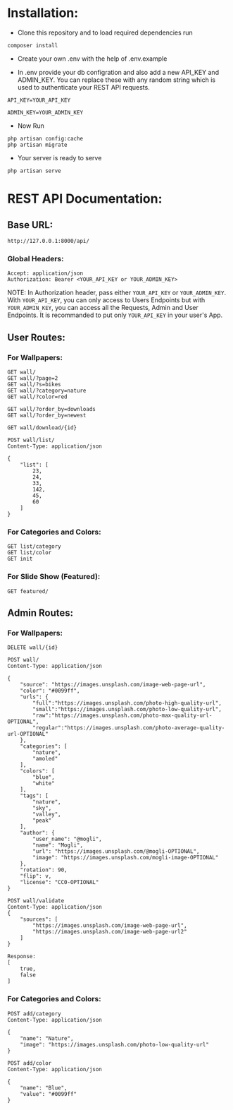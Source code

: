 # Installation:

- Clone this repository and to load required dependencies run

```
composer install
```

- Create your own .env with the help of .env.example

- In .env provide your db configration and also add a new API_KEY and ADMIN_KEY. You can replace these with any random string which is used to authenticate your REST API requests.

```
API_KEY=YOUR_API_KEY

ADMIN_KEY=YOUR_ADMIN_KEY
```

- Now Run
```
php artisan config:cache
php artisan migrate
```

- Your server is ready to serve
```
php artisan serve
```

# REST API Documentation:

## Base URL:
```
http://127.0.0.1:8000/api/
```
### Global Headers:

```
Accept: application/json
Authorization: Bearer <YOUR_API_KEY or YOUR_ADMIN_KEY>
```
NOTE: In Authorization header, pass either `YOUR_API_KEY` or `YOUR_ADMIN_KEY`. With `YOUR_API_KEY`, you can only access to Users Endpoints but with `YOUR_ADMIN_KEY`, you can access all the Requests, Admin and User Endpoints. It is recommanded to put only `YOUR_API_KEY` in your user's App.


## User Routes:
### For Wallpapers:
```
GET wall/
GET wall/?page=2
GET wall/?s=bikes
GET wall/?category=nature
GET wall/?color=red

GET wall/?order_by=downloads
GET wall/?order_by=newest

GET wall/download/{id}

POST wall/list/
Content-Type: application/json

{
	"list": [
		23,
		24,
		33,
		142,
		45,
		60
	]
}
```

### For Categories and Colors:
```
GET list/category
GET list/color
GET init
```

### For Slide Show (Featured):
```
GET featured/
```
## Admin Routes:

### For Wallpapers:

```
DELETE wall/{id}

POST wall/
Content-Type: application/json

{
    "source": "https://images.unsplash.com/image-web-page-url",
    "color": "#0099ff",
    "urls": {
        "full":"https://images.unsplash.com/photo-high-quality-url",
        "small":"https://images.unsplash.com/photo-low-quality-url",
        "raw":"https://images.unsplash.com/photo-max-quality-url-OPTIONAL",
        "regular":"https://images.unsplash.com/photo-average-quality-url-OPTIONAL"
    },
    "categories": [
        "nature",
        "amoled"
    ],
    "colors": [
        "blue",
        "white"
    ],
    "tags": [
        "nature",
        "sky",
        "valley",
        "peak"
    ],
    "author": {
        "user_name": "@mogli",
        "name": "Mogli",
        "url": "https://images.unsplash.com/@mogli-OPTIONAL",
        "image": "https://images.unsplash.com/mogli-image-OPTIONAL"
    },
    "rotation": 90,
    "flip": v,
    "license": "CC0-OPTIONAL"
}

POST wall/validate
Content-Type: application/json
{
    "sources": [
        "https://images.unsplash.com/image-web-page-url",
        "https://images.unsplash.com/image-web-page-url2"
    ]
}

Response:
[
    true,
    false
]
```

### For Categories and Colors:
```
POST add/category
Content-Type: application/json

{
    "name": "Nature",
    "image": "https://images.unsplash.com/photo-low-quality-url"
}

POST add/color
Content-Type: application/json

{
    "name": "Blue",
    "value": "#0099ff"
}
```
